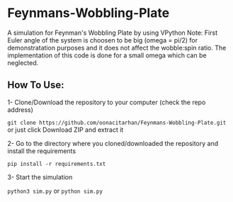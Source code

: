 # Feynmans-Wobbling-Plate
A simulation for Feynman's Wobbling Plate by using VPython
Note: First Euler angle of the system is choosen to be big (omega = pi/2) for demonstratation purposes and it does not affect the wobble:spin ratio. The implementation of this code is done for a small omega which can be neglected.

## How To Use:

1- Clone/Download the repository to your computer (check the repo address) 

`git clone https://github.com/oonacitarhan/Feynmans-Wobbling-Plate.git` or just click Download ZIP and extract it


2- Go to the directory where you cloned/downloaded the repository and install the requirements

`pip install -r requirements.txt`


3- Start the simulation

`python3 sim.py` or `python sim.py` 
